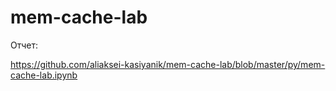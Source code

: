 # mem-cache-lab
Отчет:


https://github.com/aliaksei-kasiyanik/mem-cache-lab/blob/master/py/mem-cache-lab.ipynb
